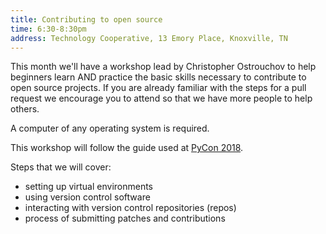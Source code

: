 ```yaml
---
title: Contributing to open source
time: 6:30-8:30pm
address: Technology Cooperative, 13 Emory Place, Knoxville, TN
---
```


This month we'll have a workshop lead by Christopher Ostrouchov to help beginners learn AND practice the basic skills necessary to contribute to open source projects. If you are already familiar with the steps for a pull request we encourage you to attend so that we have more people to help others.

A computer of any operating system is required.

This workshop will follow the guide used at [PyCon 2018][1].

Steps that we will cover:

- setting up virtual environments
- using version control software
- interacting with version control repositories (repos)
- process of submitting patches and contributions

[1]: https://github.com/chalmerlowe/intro_to_sprinting